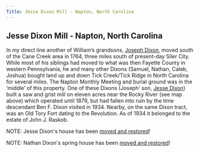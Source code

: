 ```yaml
---
Title: Jesse Dixon Mill - Napton, North Carolina
---
```

## Jesse Dixon Mill - Napton, North Carolina 

In my direct line another of William’s grandsons, [Joseph Dixon](https://www.wikitree.com/wiki/Dixon-1123), moved south of the Cane Creek area in 1764, three miles south of present-day Siler City. While most of his siblings had moved to what was then Fayette County in western Pennsylvania, he and many other Dixons (Samuel, Nathan, Caleb, Joshua) bought land up and down Tick Creek/Tick Ridge in North Carolina for several miles. The Napton Monthly Meeting and burial ground was in the ‘middle’ of this property. One of these Dixons (Joseph' son, [Jesse Dixon](https://www.wikitree.com/wiki/Dixon-1124)) built a saw and grist mill on eleven acres near the Rocky River (see map above) which operated until 1879, but had fallen into ruin by the time descendant Ben F. Dixon visited in 1934. Nearby, on the same Dixon tract, was an Old Tory Fort dating to the Revolution. As of 1934 it belonged to the estate of John J. Raskob.

NOTE: Jesse Dixon's house has been [moved and restored](../../Houses/Jesse%20Dixon%20House.md)!

NOTE: Nathan Dixon's spring house has been [moved and restored](../../Houses/Nathan%20Dixon%20Spring%20House.md)!